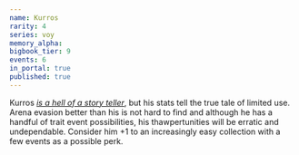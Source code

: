 ```yaml
---
name: Kurros
rarity: 4
series: voy
memory_alpha:
bigbook_tier: 9
events: 6
in_portal: true
published: true
---
```


Kurros [_is a hell of a story teller_](https://www.youtube.com/watch?v=0u8KUgUqprw), but his stats tell the true tale of limited use. Arena evasion better than his is not hard to find and although he has a handful of trait event possibilities, his thawpertunities will be erratic and undependable. Consider him +1 to an increasingly easy collection with a few events as a possible perk.
